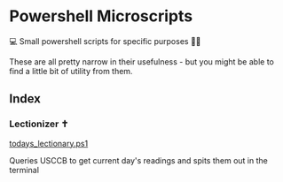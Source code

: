 # Powershell Microscripts
💻 Small powershell scripts for specific purposes 👨‍💻

These are all pretty narrow in their usefulness - but you might be able to find a little bit of utility from them.

## Index
### Lectionizer ✝️

[todays_lectionary.ps1](https://github.com/madvlad/PowershellMicroscripts/blob/master/todays_lectionary.ps1)

Queries USCCB to get current day's readings and spits them out in the terminal
